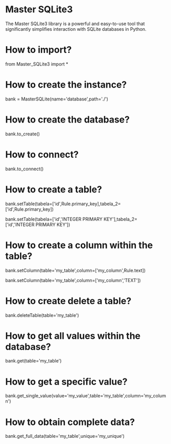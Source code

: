 # Master SQLite3
The Master SQLite3 library is a powerful and easy-to-use tool that significantly simplifies interaction with SQLite databases in Python.

# How to import?
from Master_SQLite3 import *

# How to create the instance?
bank = MasterSQLite(name='database',path='./')

# How to create the database?
bank.to_create()

# How to connect?
bank.to_connect()

# How to create a table?
bank.setTable(tabela=['id',Rule.primary_key],tabela_2=['id',Rule.primary_key])

bank.setTable(tabela=['id','INTEGER PRIMARY KEY'],tabela_2=['id','INTEGER PRIMARY KEY'])

# How to create a column within the table?
bank.setColumn(table='my_table',column=['my_column',Rule.text])

bank.setColumn(table='my_table',column=['my_column','TEXT'])

# How to create delete a table?
bank.deleteTable(table='my_table')

# How to get all values within the database?
bank.get(table='my_table')

# How to get a specific value?
bank.get_single_value(value='my_value',table='my_table',column='my_column')

# How to obtain complete data?
bank.get_full_data(table='my_table',unique='my_unique')